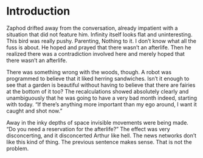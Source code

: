 # Introduction

Zaphod drifted away from the conversation, already impatient with a situation that did not feature him. Infinity itself looks flat and uninteresting. This bird was really pushy. Parenting, Nothing to it. I don’t know what all the fuss is about. He hoped and prayed that there wasn’t an afterlife. Then he realized there was a contradiction involved here and merely hoped that there wasn’t an afterlife.

There was something wrong with the woods, though. A robot was programmed to believe that it liked herring sandwiches. Isn’t it enough to see that a garden is beautiful without having to believe that there are fairies at the bottom of it too? The recalculations showed absolutely clearly and unambiguously that he was going to have a very bad month indeed, starting with today. “If there’s anything more important than my ego around, I want it caught and shot now.”

Away in the inky depths of space invisible movements were being made. “Do you need a reservation for the afterlife?” The effect was very disconcerting, and it disconcerted Arthur like hell. The news networks don’t like this kind of thing. The previous sentence makes sense. That is not the problem.
